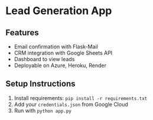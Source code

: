 # Lead Generation App

## Features
- Email confirmation with Flask-Mail
- CRM integration with Google Sheets API
- Dashboard to view leads
- Deployable on Azure, Heroku, Render

## Setup Instructions
1. Install requirements: `pip install -r requirements.txt`
2. Add your `credentials.json` from Google Cloud
3. Run with `python app.py`